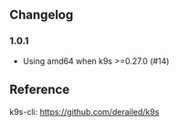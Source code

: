 ## Changelog

### 1.0.1
- Using amd64 when k9s >=0.27.0 (#14)

## Reference

k9s-cli: https://github.com/derailed/k9s